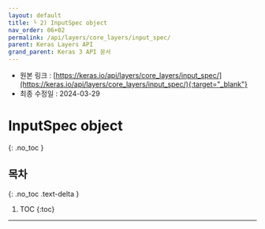```yaml
---
layout: default
title: └ 2) InputSpec object
nav_order: 06+02
permalink: /api/layers/core_layers/input_spec/
parent: Keras Layers API
grand_parent: Keras 3 API 문서
---
```


* 원본 링크 : [https://keras.io/api/layers/core_layers/input_spec/](https://keras.io/api/layers/core_layers/input_spec/){:target="_blank"}
* 최종 수정일 : 2024-03-29

# InputSpec object
{: .no_toc }

## 목차
{: .no_toc .text-delta }

1. TOC
{:toc}

---
